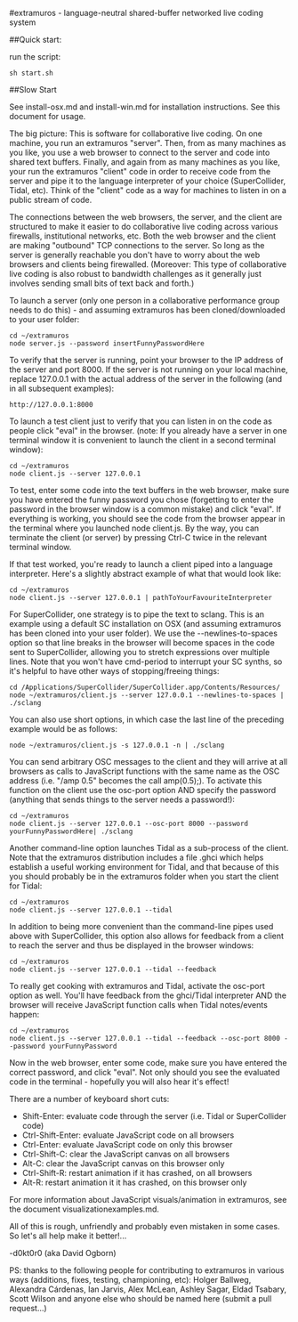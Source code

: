 #extramuros - language-neutral shared-buffer networked live coding system

##Quick start:

run the script: 

```
sh start.sh
```

##Slow Start



See install-osx.md and install-win.md for installation instructions.  See this document for usage.

The big picture: This is software for collaborative live coding.  On one machine, you run an extramuros "server".  Then, from as many machines as you like, you use a web browser to connect to the server and code into shared text buffers.  Finally, and again from as many machines as you like, your run the extramuros "client" code in order to receive code from the server and pipe it to the language interpreter of your choice (SuperCollider, Tidal, etc).  Think of the "client" code as a way for machines to listen in on a public stream of code.

The connections between the web browsers, the server, and the client are structured to make it easier to do collaborative live coding across various firewalls, institutional networks, etc.  Both the web browser and the client are making "outbound" TCP connections to the server.  So long as the server is generally reachable you don't have to worry about the web browsers and clients being firewalled.  (Moreover: This type of collaborative live coding is also robust to bandwidth challenges as it generally just involves sending small bits of text back and forth.)   

To launch a server (only one person in a collaborative performance group needs to do this) - and assuming extramuros has been cloned/downloaded to your user folder:
```
cd ~/extramuros
node server.js --password insertFunnyPasswordHere
```

To verify that the server is running, point your browser to the IP address of the server and port 8000.  If the server is not running on your local machine, replace 127.0.0.1 with the actual address of the server in the following (and in all subsequent examples):
```
http://127.0.0.1:8000
```

To launch a test client just to verify that you can listen in on the code as people click "eval" in the browser.  (note: If you already have a server in one terminal window it is convenient to launch the client in a second terminal window):
```
cd ~/extramuros
node client.js --server 127.0.0.1
```

To test, enter some code into the text buffers in the web browser, make sure you have entered the funny password you chose (forgetting to enter the password in the browser window is a common mistake) and click "eval".  If everything is working, you should see the code from the browser appear in the terminal where you launched node client.js.  By the way, you can terminate the client (or server) by pressing Ctrl-C twice in the relevant terminal window.

If that test worked, you're ready to launch a client piped into a language interpreter.  Here's a slightly abstract example of what that would look like: 
```
cd ~/extramuros
node client.js --server 127.0.0.1 | pathToYourFavouriteInterpreter
```

For SuperCollider, one strategy is to pipe the text to sclang.  This is an example using a default SC installation on OSX (and assuming extramuros has been cloned into your user folder).  We use the --newlines-to-spaces option so that line breaks in the browser will become spaces in the code sent to SuperCollider, allowing you to stretch expressions over multiple lines.  Note that you won't have cmd-period to interrupt your SC synths, so it's helpful to have other ways of stopping/freeing things:
```
cd /Applications/SuperCollider/SuperCollider.app/Contents/Resources/ 
node ~/extramuros/client.js --server 127.0.0.1 --newlines-to-spaces | ./sclang
```

You can also use short options, in which case the last line of the preceding example would be as follows:
```
node ~/extramuros/client.js -s 127.0.0.1 -n | ./sclang
```

You can send arbitrary OSC messages to the client and they will arrive at all browsers as calls to JavaScript functions with the same name as the OSC address (i.e. "/amp 0.5" becomes the call amp(0.5);). To activate this function on the client use the osc-port option AND specify the password (anything that sends things to the server needs a password!):
```
cd ~/extramuros
node client.js --server 127.0.0.1 --osc-port 8000 --password yourFunnyPasswordHere| ./sclang
```

Another command-line option launches Tidal as a sub-process of the client.  Note that the extramuros distribution includes a file .ghci which helps establish a useful working environment for Tidal, and that because of this you should probably be in the extramuros folder when you start the client for Tidal:
```
cd ~/extramuros
node client.js --server 127.0.0.1 --tidal
```

In addition to being more convenient than the command-line pipes used above with SuperCollider, this option also allows for feedback from a client to reach the server and thus be displayed in the browser windows:
```
cd ~/extramuros
node client.js --server 127.0.0.1 --tidal --feedback
```

To really get cooking with extramuros and Tidal, activate the osc-port option as well.  You'll have feedback from the ghci/Tidal interpreter AND the browser will receive JavaScript function calls when Tidal notes/events happen:
```
cd ~/extramuros
node client.js --server 127.0.0.1 --tidal --feedback --osc-port 8000 --password yourFunnyPassword
```

Now in the web browser, enter some code, make sure you have entered the correct password, and click "eval".  Not only should you see the evaluated code in the terminal - hopefully you will also hear it's effect!  

There are a number of keyboard short cuts:
- Shift-Enter: evaluate code through the server (i.e. Tidal or SuperCollider code)
- Ctrl-Shift-Enter: evaluate JavaScript code on all browsers 
- Ctrl-Enter: evaluate JavaScript code on only this browser
- Ctrl-Shift-C: clear the JavaScript canvas on all browsers
- Alt-C: clear the JavaScript canvas on this browser only
- Ctrl-Shift-R: restart animation if it has crashed, on all browsers
- Alt-R: restart animation it it has crashed, on this browser only

For more information about JavaScript visuals/animation in extramuros, see the document visualizationexamples.md.

All of this is rough, unfriendly and probably even mistaken in some cases. So let's all help make it better!...

-d0kt0r0 (aka David Ogborn)

PS: thanks to the following people for contributing to extramuros in various ways (additions, fixes, testing, championing, etc): Holger Ballweg, Alexandra Cárdenas, Ian Jarvis, Alex McLean, Ashley Sagar, Eldad Tsabary, Scott Wilson and anyone else who should be named here (submit a pull request...)
